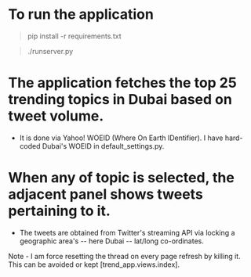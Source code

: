 # To run the application

> pip install -r requirements.txt

> ./runserver.py


# The application fetches the top 25 trending topics in Dubai based on tweet volume.

- It is done via Yahoo! WOEID (Where On Earth IDentifier). I have hard-coded Dubai's WOEID in default_settings.py.

# When any of topic is selected, the adjacent panel shows tweets pertaining to it.
 - The tweets are obtained from Twitter's streaming API via locking a geographic area's -- here Dubai -- lat/long co-ordinates.

 Note - I am force resetting the thread on every page refresh by killing it. This can be avoided or kept [trend_app.views.index].
